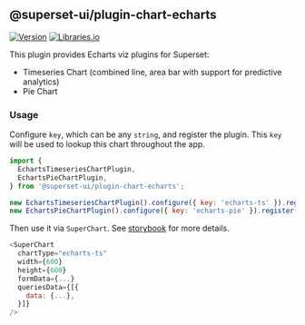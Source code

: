 <!--
Licensed to the Apache Software Foundation (ASF) under one
or more contributor license agreements.  See the NOTICE file
distributed with this work for additional information
regarding copyright ownership.  The ASF licenses this file
to you under the Apache License, Version 2.0 (the
"License"); you may not use this file except in compliance
with the License.  You may obtain a copy of the License at

  http://www.apache.org/licenses/LICENSE-2.0

Unless required by applicable law or agreed to in writing,
software distributed under the License is distributed on an
"AS IS" BASIS, WITHOUT WARRANTIES OR CONDITIONS OF ANY
KIND, either express or implied.  See the License for the
specific language governing permissions and limitations
under the License.
-->

## @superset-ui/plugin-chart-echarts

[![Version](https://img.shields.io/npm/v/@superset-ui/plugin-chart-echarts.svg?style=flat)](https://www.npmjs.com/package/@superset-ui/plugin-chart-echarts)
[![Libraries.io](https://img.shields.io/librariesio/release/npm/%40superset-ui%2Fplugin-chart-echarts?style=flat)](https://libraries.io/npm/@superset-ui%2Fplugin-chart-echarts)

This plugin provides Echarts viz plugins for Superset:

- Timeseries Chart (combined line, area bar with support for predictive analytics)
- Pie Chart

### Usage

Configure `key`, which can be any `string`, and register the plugin. This `key` will be used to
lookup this chart throughout the app.

```js
import {
  EchartsTimeseriesChartPlugin,
  EchartsPieChartPlugin,
} from '@superset-ui/plugin-chart-echarts';

new EchartsTimeseriesChartPlugin().configure({ key: 'echarts-ts' }).register();
new EchartsPieChartPlugin().configure({ key: 'echarts-pie' }).register();
```

Then use it via `SuperChart`. See
[storybook](https://apache-superset.github.io/superset-ui/?selectedKind=chart-plugins-plugin-chart-echarts)
for more details.

```js
<SuperChart
  chartType="echarts-ts"
  width={600}
  height={600}
  formData={...}
  queriesData={[{
    data: {...},
  }]}
/>
```
